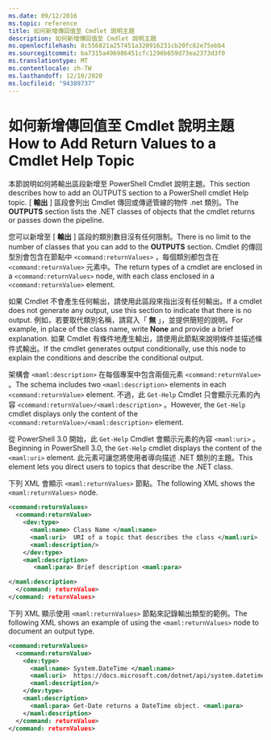 ```yaml
---
ms.date: 09/12/2016
ms.topic: reference
title: 如何新增傳回值至 Cmdlet 說明主題
description: 如何新增傳回值至 Cmdlet 說明主題
ms.openlocfilehash: 8c556821a257451a320916231cb20fc82e75ebb4
ms.sourcegitcommit: ba7315a496986451cfc1296b659d73ea2373d3f0
ms.translationtype: MT
ms.contentlocale: zh-TW
ms.lasthandoff: 12/10/2020
ms.locfileid: "94389737"
---
```

# <a name="how-to-add-return-values-to-a-cmdlet-help-topic"></a><span data-ttu-id="557fb-103">如何新增傳回值至 Cmdlet 說明主題</span><span class="sxs-lookup"><span data-stu-id="557fb-103">How to Add Return Values to a Cmdlet Help Topic</span></span>

<span data-ttu-id="557fb-104">本節說明如何將輸出區段新增至 PowerShell Cmdlet 說明主題。</span><span class="sxs-lookup"><span data-stu-id="557fb-104">This section describes how to add an OUTPUTS section to a PowerShell cmdlet Help topic.</span></span> <span data-ttu-id="557fb-105">[ **輸出** ] 區段會列出 Cmdlet 傳回或傳遞管線的物件 .net 類別。</span><span class="sxs-lookup"><span data-stu-id="557fb-105">The **OUTPUTS** section lists the .NET classes of objects that the cmdlet returns or passes down the pipeline.</span></span>

<span data-ttu-id="557fb-106">您可以新增至 [ **輸出** ] 區段的類別數目沒有任何限制。</span><span class="sxs-lookup"><span data-stu-id="557fb-106">There is no limit to the number of classes that you can add to the **OUTPUTS** section.</span></span> <span data-ttu-id="557fb-107">Cmdlet 的傳回型別會包含在節點中 `<command:returnValues>` ，每個類別都包含在 `<command:returnValue>` 元素中。</span><span class="sxs-lookup"><span data-stu-id="557fb-107">The return types of a cmdlet are enclosed in a `<command:returnValues>` node, with each class enclosed in a `<command:returnValue>` element.</span></span>

<span data-ttu-id="557fb-108">如果 Cmdlet 不會產生任何輸出，請使用此區段來指出沒有任何輸出。</span><span class="sxs-lookup"><span data-stu-id="557fb-108">If a cmdlet does not generate any output, use this section to indicate that there is no output.</span></span> <span data-ttu-id="557fb-109">例如，若要取代類別名稱，請寫入「 **無** 」，並提供簡短的說明。</span><span class="sxs-lookup"><span data-stu-id="557fb-109">For example, in place of the class name, write **None** and provide a brief explanation.</span></span> <span data-ttu-id="557fb-110">如果 Cmdlet 有條件地產生輸出，請使用此節點來說明條件並描述條件式輸出。</span><span class="sxs-lookup"><span data-stu-id="557fb-110">If the cmdlet generates output conditionally, use this node to explain the conditions and describe the conditional output.</span></span>

<span data-ttu-id="557fb-111">架構會 `<maml:description>` 在每個專案中包含兩個元素 `<command:returnValue>` 。</span><span class="sxs-lookup"><span data-stu-id="557fb-111">The schema includes two `<maml:description>` elements in each `<command:returnValue>` element.</span></span>
<span data-ttu-id="557fb-112">不過，此 `Get-Help` Cmdlet 只會顯示元素的內容 `<command:returnValue>/<maml:description>` 。</span><span class="sxs-lookup"><span data-stu-id="557fb-112">However, the `Get-Help` cmdlet displays only the content of the `<command:returnValue>/<maml:description>` element.</span></span>

<span data-ttu-id="557fb-113">從 PowerShell 3.0 開始，此 `Get-Help` Cmdlet 會顯示元素的內容 `<maml:uri>` 。</span><span class="sxs-lookup"><span data-stu-id="557fb-113">Beginning in PowerShell 3.0, the `Get-Help` cmdlet displays the content of the `<maml:uri>` element.</span></span>
<span data-ttu-id="557fb-114">此元素可讓您將使用者導向描述 .NET 類別的主題。</span><span class="sxs-lookup"><span data-stu-id="557fb-114">This element lets you direct users to topics that describe the .NET class.</span></span>

<span data-ttu-id="557fb-115">下列 XML 會顯示 `<maml:returnValues>` 節點。</span><span class="sxs-lookup"><span data-stu-id="557fb-115">The following XML shows the `<maml:returnValues>` node.</span></span>

```xml
<command:returnValues>
  <command:returnValue>
    <dev:type>
      <maml:name> Class Name </maml:name>
      <maml:uri>  URI of a topic that describes the class </maml:uri>
      <maml:description/>
    </dev:type>
    <maml:description>
       <maml:para> Brief description <maml:para>

</maml:description>
  </command: returnValue>
</command: returnValues>
```

<span data-ttu-id="557fb-116">下列 XML 顯示使用 `<maml:returnValues>` 節點來記錄輸出類型的範例。</span><span class="sxs-lookup"><span data-stu-id="557fb-116">The following XML shows an example of using the `<maml:returnValues>` node to document an output type.</span></span>

```xml
<command:returnValues>
  <command:returnValue>
    <dev:type>
      <maml:name> System.DateTime </maml:name>
      <maml:uri>  https://docs.microsoft.com/dotnet/api/system.datetime </maml:uri>
      <maml:description/>
    </dev:type>
    <maml:description>
      <maml:para> Get-Date returns a DateTime object. <maml:para>
    </maml:description>
  </command: returnValue>
</command: returnValues>
```
